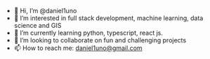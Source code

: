 - 👋 Hi, I’m @daniel1uno
- 👀 I’m interested in full stack development, machine learning, data science and GIS
- 🌱 I’m currently learning python, typescript, react js.
- 💞️ I’m looking to collaborate on fun and challenging projects
- 📫 How to reach me: daniel1uno@gmail.com

<!---
daniel1uno/daniel1uno is a ✨ special ✨ repository because its `README.md` (this file) appears on your GitHub profile.
You can click the Preview link to take a look at your changes.
--->
